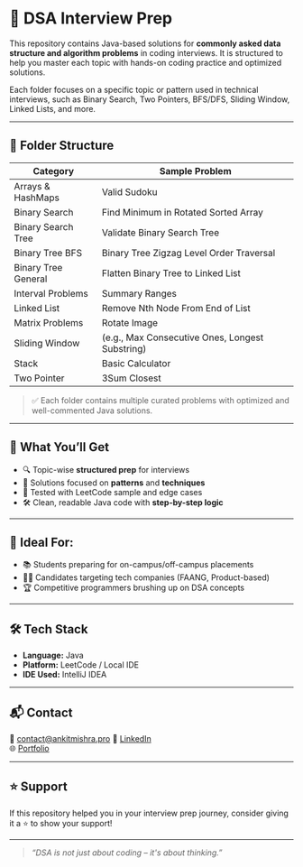 # 🧠 DSA Interview Prep

This repository contains Java-based solutions for **commonly asked data structure and algorithm problems** in coding interviews. It is structured to help you master each topic with hands-on coding practice and optimized solutions.

Each folder focuses on a specific topic or pattern used in technical interviews, such as Binary Search, Two Pointers, BFS/DFS, Sliding Window, Linked Lists, and more.

---

## 📁 Folder Structure

| Category               | Sample Problem                                      |
|------------------------|-----------------------------------------------------|
| Arrays & HashMaps      | Valid Sudoku                                        |
| Binary Search          | Find Minimum in Rotated Sorted Array                |
| Binary Search Tree     | Validate Binary Search Tree                         |
| Binary Tree BFS        | Binary Tree Zigzag Level Order Traversal            |
| Binary Tree General    | Flatten Binary Tree to Linked List                  |
| Interval Problems      | Summary Ranges                                      |
| Linked List            | Remove Nth Node From End of List                    |
| Matrix Problems        | Rotate Image                                        |
| Sliding Window         | (e.g., Max Consecutive Ones, Longest Substring)     |
| Stack                  | Basic Calculator                                    |
| Two Pointer            | 3Sum Closest                                        |

> ✅ Each folder contains multiple curated problems with optimized and well-commented Java solutions.

---

## 🎯 What You’ll Get

- 🔍 Topic-wise **structured prep** for interviews  
- 🧠 Solutions focused on **patterns** and **techniques**  
- 🧪 Tested with LeetCode sample and edge cases  
- 🛠️ Clean, readable Java code with **step-by-step logic**  

---

## 📌 Ideal For:

- 📚 Students preparing for on-campus/off-campus placements  
- 🧑‍💻 Candidates targeting tech companies (FAANG, Product-based)  
- 🏆 Competitive programmers brushing up on DSA concepts

---

## 🛠️ Tech Stack

- **Language:** Java  
- **Platform:** LeetCode / Local IDE  
- **IDE Used:** IntelliJ IDEA

---

## 📬 Contact

📧 contact@ankitmishra.pro 
🔗 [LinkedIn](https://www.linkedin.com/in/dev-ankit-mishra)  
🌐 [Portfolio](https://ankitmishra.pro)

---

## ⭐️ Support

If this repository helped you in your interview prep journey, consider giving it a ⭐️ to show your support!

---

> _“DSA is not just about coding – it's about thinking.”_
